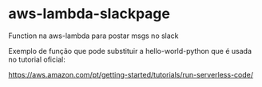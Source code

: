 # aws-lambda-slackpage
Function na aws-lambda para postar msgs no slack

Exemplo de função que pode substituir a hello-world-python que é usada no tutorial oficial:

https://aws.amazon.com/pt/getting-started/tutorials/run-serverless-code/
